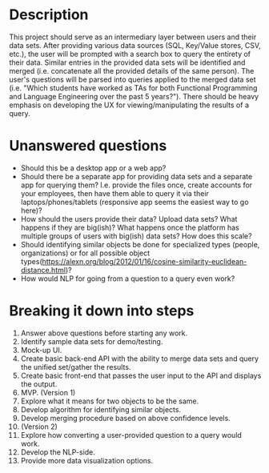# Description

This project should serve as an intermediary layer between users and their data sets.
After providing various data sources (SQL, Key/Value stores, CSV, etc.), the user will be prompted with a search box to query the entirety of their data. Similar entries in the provided data sets will be identified and merged (i.e. concatenate all the provided details of the same person). The user's questions will be parsed into queries applied to the merged data set (i.e. "Which students have worked as TAs for both Functional Programming and Language Engineering over the past 5 years?"). There should be heavy emphasis on developing the UX for viewing/manipulating the results of a query.

# Unanswered questions

- Should this be a desktop app or a web app?
- Should there be a separate app for providing data sets and a separate app for querying them? I.e. provide the files once, create accounts for your employees, then have them able to query it via their laptops/phones/tablets (responsive app seems the easiest way to go here)?
- How should the users provide their data? Upload data sets? What happens if they are big(ish)? What happens once the platform has multiple groups of users with big(ish) data sets? How does this scale?
- Should identifying similar objects be done for specialized types (people, organizations) or for all possible object types(https://alexn.org/blog/2012/01/16/cosine-similarity-euclidean-distance.html)?
- How would NLP for going from a question to a query even work?

# Breaking it down into steps

1. Answer above questions before starting any work.
2. Identify sample data sets for demo/testing.
3. Mock-up UI.
4. Create basic back-end API with the ability to merge data sets and query the unified set/gather the results.
5. Create basic front-end that passes the user input to the API and displays the output.
6. MVP. (Version 1)
7. Explore what it means for two objects to be the same.
8. Develop algorithm for identifying similar objects.
9. Develop merging procedure based on above confidence levels.
10. (Version 2)
11. Explore how converting a user-provided question to a query would work.
12. Develop the NLP-side.
13. Provide more data visualization options.
